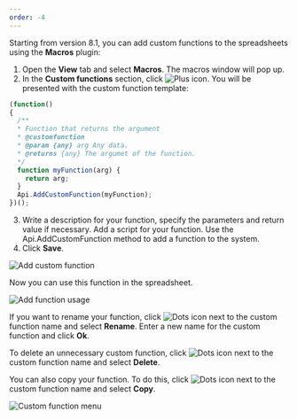 ```yaml
---
order: -4
---
```


Starting from version 8.1, you can add custom functions to the spreadsheets using the **Macros** plugin:

1. Open the **View** tab and select **Macros**. The macros window will pop up.
2. In the **Custom functions** section, click ![Plus icon](/assets/images/plugins/plus.svg). You will be presented with the custom function template:

<!-- This code is related to macros. -->

<!-- eslint-skip -->

``` ts
(function()
{
  /**
  * Function that returns the argument
  * @customfunction
  * @param {any} arg Any data.
  * @returns {any} The argumet of the function.
  */
  function myFunction(arg) {
    return arg;
  }
  Api.AddCustomFunction(myFunction);
})();
```

3. Write a description for your function, specify the parameters and return value if necessary. Add a script for your function. Use the Api.AddCustomFunction method to add a function to the system.
4. Click **Save**.

![Add custom function](/assets/images/plugins/add-custom-function.png)

Now you can use this function in the spreadsheet.

![Add function usage](/assets/images/plugins/add.png)

If you want to rename your function, click ![Dots icon](/assets/images/plugins/dots.svg) next to the custom function name and select **Rename**. Enter a new name for the custom function and click **Ok**.

To delete an unnecessary custom function, click ![Dots icon](/assets/images/plugins/dots.svg) next to the custom function name and select **Delete**.

You can also copy your function. To do this, click ![Dots icon](/assets/images/plugins/dots.svg) next to the custom function name and select **Copy**.

![Custom function menu](/assets/images/plugins/custom-function-menu.png)
